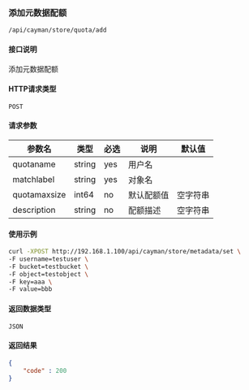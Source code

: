 ### 添加元数据配额
`/api/cayman/store/quota/add`

#### 接口说明
添加元数据配额 

#### HTTP请求类型
`POST`

#### 请求参数
|参数名|类型|必选|说明|默认值|
|--|--|--|--|--|
|quotaname|string|yes|用户名||
|matchlabel|string|yes|对象名||
|quotamaxsize|int64|no|默认配额值|空字符串|
|description|string|no|配额描述|空字符串|

#### 使用示例
```sh
curl -XPOST http://192.168.1.100/api/cayman/store/metadata/set \
-F username=testuser \
-F bucket=testbucket \
-F object=testobject \
-F key=aaa \
-F value=bbb
```

#### 返回数据类型
`JSON`

#### 返回结果
```json
{
    "code" : 200
}
```